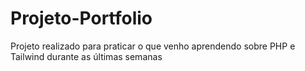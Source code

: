# Projeto-Portfolio
Projeto realizado para praticar o que venho aprendendo sobre PHP e Tailwind durante as últimas semanas
